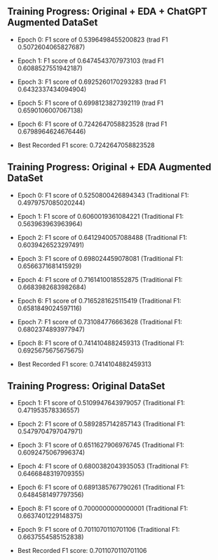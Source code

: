## Training Progress: Original + EDA + ChatGPT Augmented DataSet
- Epoch 0: F1 score of 0.5396498455200823 (trad F1 0.5072604065827687)
- Epoch 1: F1 score of 0.6474543707973103 (trad F1 0.6088527551942187)
- Epoch 3: F1 score of 0.6925260170293283 (trad F1 0.6432337434094904)
- Epoch 5: F1 score of 0.6998123827392119 (trad F1 0.6590106007067138)
- Epoch 6: F1 score of 0.7242647058823528 (trad F1 0.6798964624676446)

- Best Recorded F1 score: 0.7242647058823528


## Training Progress: Original + EDA Augmented DataSet

- Epoch 0: F1 score of 0.5250800426894343 (Traditional F1: 0.4979757085020244)
- Epoch 1: F1 score of 0.6060019361084221 (Traditional F1: 0.563963963963964)
- Epoch 2: F1 score of 0.6412940057088488 (Traditional F1: 0.6039426523297491)
- Epoch 3: F1 score of 0.698024459078081 (Traditional F1: 0.6566371681415929)
- Epoch 4: F1 score of 0.7161410018552875 (Traditional F1: 0.6683982683982684)
- Epoch 6: F1 score of 0.7165281625115419 (Traditional F1: 0.6581849024597116)
- Epoch 7: F1 score of 0.731084776663628 (Traditional F1: 0.6802374893977947)
- Epoch 8: F1 score of 0.7414104882459313 (Traditional F1: 0.6925675675675675)

- Best Recorded F1 score: 0.7414104882459313
## Training Progress: Original DataSet

- Epoch 1: F1 score of 0.5109947643979057 (Traditional F1: 0.471953578336557)
- Epoch 2: F1 score of 0.5892857142857143 (Traditional F1: 0.5479704797047971)
- Epoch 3: F1 score of 0.6511627906976745 (Traditional F1: 0.6092475067996374)
- Epoch 4: F1 score of 0.6800382043935053 (Traditional F1: 0.6466848319709355)
- Epoch 6: F1 score of 0.6891385767790261 (Traditional F1: 0.6484581497797356)
- Epoch 8: F1 score of 0.7000000000000001 (Traditional F1: 0.6637401229148375)
- Epoch 9: F1 score of 0.7011070110701106 (Traditional F1: 0.6637554585152838)

- Best Recorded F1 score: 0.7011070110701106
